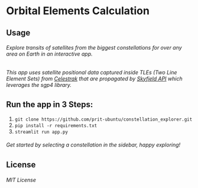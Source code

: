 # Orbital Elements Calculation
## Usage
###### Explore transits of satellites from the biggest constellations for over any area on Earth in an interactive app.

###### This app uses satellite positional data captured inside TLEs (Two Line Element Sets) from [Celestrak](http://celestrak.org/NORAD/elements/) that are propagated by [Skyfield API](https://rhodesmill.org/skyfield/) which leverages the sgp4 library. 

## Run the app in 3 Steps:
1. ```git clone https://github.com/prit-ubuntu/constellation_explorer.git```  
2. ```pip install -r requirements.txt```  
3. ```streamlit run app.py```
###### Get started by selecting a constellation in the sidebar, happy exploring!

## License
###### MIT License
